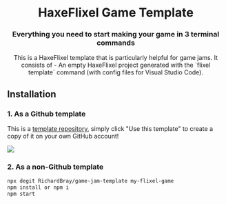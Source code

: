 <h1 align="center">HaxeFlixel Game Template</h1>

<h3 align="center">Everything you need to start making your game in 3 terminal commands</h3>

<p align="center">This is a HaxeFlixel template that is particularly helpful for game jams. It consists of - An empty HaxeFlixel project generated with the `flixel template` command (with config files for Visual Studio Code).</p>

## Installation

### 1. As a Github template
This is a [template repository](https://help.github.com/en/github/creating-cloning-and-archiving-repositories/creating-a-repository-from-a-template), simply click "Use this template" to create a copy of it on your own GitHub account!

![](https://help.github.com/assets/images/help/repository/use-this-template-button.png)

### 2. As a non-Github template
```sh
npx degit RichardBray/game-jam-template my-flixel-game
npm install or npm i
npm start
```
